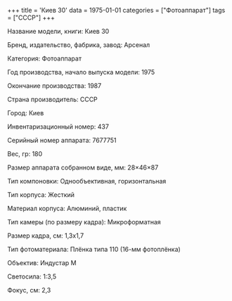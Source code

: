 +++
title = 'Киев 30'
data = 1975-01-01
categories = ["Фотоаппарат"]
tags = ["СССР"]
+++

Название модели, книги: Киев 30

Бренд, издательство, фабрика, завод: Арсенал

Категория: Фотоаппарат

Год производства, начало выпуска модели: 1975

Окончание производства: 1987

Страна производитель: СССР

Город: Киев

Инвентаризационный номер: 437

Серийный номер аппарата: 7677751

Вес, гр: 180

Размер аппарата  собранном виде, мм: 28×46×87

Тип компоновки: Однообъективная, горизонтальная

Тип корпуса: Жесткий

Материал корпуса: Алюминий, пластик

Тип камеры (по размеру кадра): Микроформатная

Размер кадра, см: 1,3х1,7

Тип фотоматериала: Плёнка типа 110 (16-мм фотоплёнка)

Объектив: Индустар М

Светосила: 1:3,5

Фокус, см: 2,3

